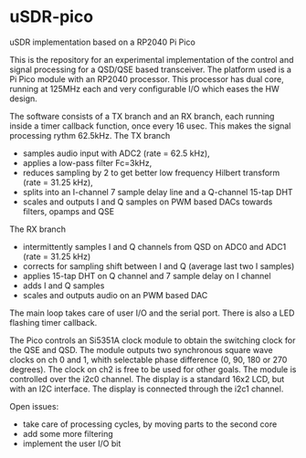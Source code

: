 # uSDR-pico
uSDR implementation based on a RP2040 Pi Pico

This is the repository for an experimental implementation of the control and signal processing for a QSD/QSE based transceiver. The platform used is a Pi Pico module with an RP2040 processor. This processor has dual core, running at 125MHz each and very configurable I/O which eases the HW design.

The software consists of a TX branch and an RX branch, each running inside a timer callback function, once every 16 usec. This makes the signal processing rythm 62.5kHz. 
The TX branch 
- samples audio input with ADC2 (rate = 62.5 kHz), 
- applies a low-pass filter Fc=3kHz, 
- reduces sampling by 2 to get better low frequency Hilbert transform (rate = 31.25 kHz), 
- splits into an I-channel 7 sample delay line and a Q-channel 15-tap DHT
- scales and outputs I and Q samples on PWM based DACs towards filters, opamps and QSE

The RX branch
- intermittently samples I and Q channels from QSD on ADC0 and ADC1 (rate = 31.25 kHz)
- corrects for sampling shift between I and Q (average last two I samples)
- applies 15-tap DHT on Q channel and 7 sample delay on I channel
- adds I and Q samples
- scales and outputs audio on an PWM based DAC

The main loop takes care of user I/O and the serial port. There is also a LED flashing timer callback.

The Pico controls an Si5351A clock module to obtain the switching clock for the QSE and QSD. The module outputs two synchronous square wave clocks on ch 0 and 1, whith selectable phase difference (0, 90, 180 or 270 degrees). The clock on ch2 is free to be used for other goals. The module is controlled over the i2c0 channel.
The display is a standard 16x2 LCD, but with an I2C interface. The display is connected through the i2c1 channel.

Open issues:
- take care of processing cycles, by moving parts to the second core
- add some more filtering 
- implement the user I/O bit

